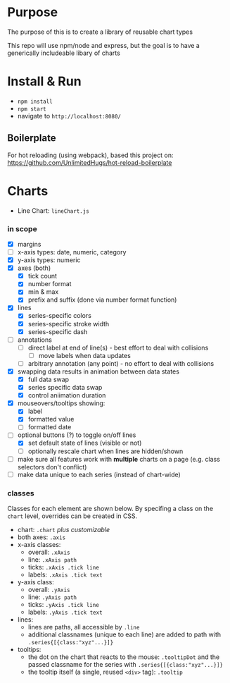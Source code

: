 # Purpose
The purpose of this is to create a library of reusable chart types

This repo will use npm/node and express, but the goal is to have a generically includeable libary of charts


# Install & Run
- `npm install`
- `npm start`
- navigate to `http://localhost:8080/`


## Boilerplate
For hot reloading (using webpack), based this project on: https://github.com/UnlimitedHugs/hot-reload-boilerplate


# Charts
 - Line Chart: `lineChart.js`


### in scope
- [x] margins
- [ ] x-axis types: date, numeric, category
- [x] y-axis types: numeric
- [x] axes (both)
    - [x] tick count
    - [x] number format
    - [x] min & max
    - [x] prefix and suffix (done via number format function)
- [x] lines
    - [x] series-specific colors
    - [x] series-specific stroke width
    - [x] series-specific dash
- [ ] annotations
    - [ ] direct label at end of line(s) - best effort to deal with collisions
        - [ ] move labels when data updates
    - [ ] arbitrary annotation (any point) - no effort to deal with collisions
- [x] swapping data results in animation between data states
    - [x] full data swap
    - [x] series specific data swap
    - [x] control aniimation duration
- [x] mouseovers/tooltips showing:
    - [x] label
    - [x] formatted value
    - [ ] formatted date
- [ ] optional buttons (?) to toggle on/off lines
    - [x] set default state of lines (visible or not)
    - [ ] optionally rescale chart when lines are hidden/shown
- [ ] make sure all features work with **multiple** charts on a page (e.g. class selectors don't conflict)
- [ ] make data unique to each series (instead of chart-wide)

### classes
Classes for each element are shown below. By specifing a class on the `chart` level, overrides can be created in CSS.
- chart: `.chart` *plus customizable*
- both axes: `.axis`
- x-axis classes:
    - overall: `.xAxis`
    - line: `.xAxis path`
    - ticks: `.xAxis .tick line`
    - labels: `.xAxis .tick text`
- y-axis class:
    - overall: `.yAxis`
    - line: `.yAxis path`
    - ticks: `.yAxis .tick line`
    - labels: `.yAxis .tick text`
- lines:
    - lines are paths, all accessible by `.line`
    - additional classnames (unique to each line) are added to path with `.series{[{class:"xyz"...}]}`
- tooltips:
    - the dot on the chart that reacts to the mouse: `.tooltipDot` and the passed classname for the series with `.series{[{class:"xyz"...}]}`
    - the tooltip itself (a single, reused `<div>` tag): `.tooltip`